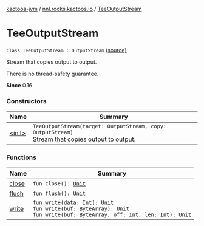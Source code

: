 [kactoos-jvm](../../index.md) / [nnl.rocks.kactoos.io](../index.md) / [TeeOutputStream](.)

# TeeOutputStream

`class TeeOutputStream : OutputStream` [(source)](https://github.com/neonailol/kactoos/blob/master/kactoos-jvm/src/main/kotlin/nnl/rocks/kactoos/io/TeeOutputStream.kt#L16)

Stream that copies output to output.

There is no thread-safety guarantee.

**Since**
0.16

### Constructors

| Name | Summary |
|---|---|
| [&lt;init&gt;](-init-.md) | `TeeOutputStream(target: OutputStream, copy: OutputStream)`<br>Stream that copies output to output. |

### Functions

| Name | Summary |
|---|---|
| [close](close.md) | `fun close(): `[`Unit`](https://kotlinlang.org/api/latest/jvm/stdlib/kotlin/-unit/index.html) |
| [flush](flush.md) | `fun flush(): `[`Unit`](https://kotlinlang.org/api/latest/jvm/stdlib/kotlin/-unit/index.html) |
| [write](write.md) | `fun write(data: `[`Int`](https://kotlinlang.org/api/latest/jvm/stdlib/kotlin/-int/index.html)`): `[`Unit`](https://kotlinlang.org/api/latest/jvm/stdlib/kotlin/-unit/index.html)<br>`fun write(buf: `[`ByteArray`](https://kotlinlang.org/api/latest/jvm/stdlib/kotlin/-byte-array/index.html)`): `[`Unit`](https://kotlinlang.org/api/latest/jvm/stdlib/kotlin/-unit/index.html)<br>`fun write(buf: `[`ByteArray`](https://kotlinlang.org/api/latest/jvm/stdlib/kotlin/-byte-array/index.html)`, off: `[`Int`](https://kotlinlang.org/api/latest/jvm/stdlib/kotlin/-int/index.html)`, len: `[`Int`](https://kotlinlang.org/api/latest/jvm/stdlib/kotlin/-int/index.html)`): `[`Unit`](https://kotlinlang.org/api/latest/jvm/stdlib/kotlin/-unit/index.html) |
